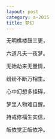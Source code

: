 ```yaml
---
layout: post
category: a-2015
title: 梦幻
---
```


无明樵楼鼓三更，

六道凡夫一夜梦。

无始劫来无量情，

纷纷不断万相生。

心中幻想多挂碍，

梦里人物难自醒。

持戒修福生实信，

皈依觉正皈依净。